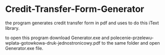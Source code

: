 # Credit-Transfer-Form-Generator
the program generates credit transfer form in pdf and uses to do this iText library.

to open this program download Generator.exe and polecenie-przelewu-wplata-gotowkowa-druk-jednostronicowy.pdf 
to the same folder and open Generator.exe file.


